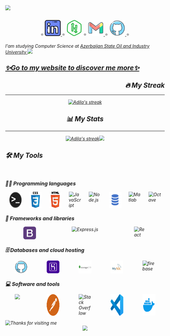 
<div style="display:flex; justify-content:center;">
<img align="center" width="100%" src="https://readme-typing-svg.herokuapp.com/?lines=Hey,+👋+I'm+Adila;I+am+Web+Developer" />
</div>


<p align="center">
<br/>⭐
<a href="https://www.linkedin.com/in/adila-b/">
  <img alt="=Adila's LinkdeIN" width="50px" src="./images/linkedin.png"/>
</a>⭐
<a href="https://www.hackerrank.com/adilababayeva13?hr_r=1" target="_blank">
<img src="./images/hackerrank.png" width="50px" ;></img></a>
</a>⭐
<a href="mailto:adilababayeva13@gmail.com">
  <img alt="Adila's Email" width="50px" src="./images/gmail.png" />
</a>⭐
<a href="https://github.com/adilababayeva13">
  <img alt="Adila's GitHub" width="50px" src="./images/github.png" />
</a>⭐
</p>


<div>
<p><em>I'am studying Computer Science at <a href="http://asoiu.edu.az/en">Azerbaijan State Oil and Industry University </a><img src="https://media.giphy.com/media/fYSnHlufseco8Fh93Z/giphy.gif" width="30">


<h2><a href="https://adilababayeva13.github.io/portfolio/">✨Go to my website to discover me more✨</a></h2>
</div>
 
 <h2 align="right" >🔥 My Streak</h2>
<hr/>

<p align="center">
  <a href="https://github.com/adilababayeva13">
    <img title="🔥 Get streak stats for your profile at git.io/streak-stats" alt="Adila's streak" src="http://github-readme-streak-stats.herokuapp.com?user=adilababayeva13&theme=blux&date_format=j%20M%5B%20Y%5D"/>
  </a>
</p>

 <h2 align="center" >📊 My Stats</h2>
<hr/>
<div style="display:flex; justify-content:center;align-items:center;">
  <a href="https://github.com/adilababayeva13">
    <img title="🔥 Get streak stats for your profile at git.io/streak-stats" alt="Adila's streak" src="https://github-readme-stats.vercel.app/api?username=adilababayeva13&theme=yeblu"/>
  </a>

  <a href="https://github.com/adilababayeva13">
<img src="https://github-readme-stats.vercel.app/api/top-langs/?username=adilababayeva13&layout=compact&theme=yeblu"/>
  </a>
</div>




## 🛠️ My Tools
<br/>

### 👨‍💻 Programming languages

<p style="display:flex;justify-content:space-around;">
   <img alt="Bash" width="40px" src="https://raw.githubusercontent.com/github/explore/80688e429a7d4ef2fca1e82350fe8e3517d3494d/topics/terminal/terminal.png" >
    <img alt="CSS" width="40px" src="https://raw.githubusercontent.com/github/explore/80688e429a7d4ef2fca1e82350fe8e3517d3494d/topics/css/css.png">
    <img alt="HTML"  width="40px" src="https://raw.githubusercontent.com/github/explore/80688e429a7d4ef2fca1e82350fe8e3517d3494d/topics/html/html.png">
<img alt="JavaScript" width="40px"  src="https://raw.githubusercontent.com/rahul-jha98/github_readme_icons/main/language_and_tools/square/javascript/javascript.svg"> 
<img  alt="Node.js" width="40px" src="https://raw.githubusercontent.com/rahul-jha98/github_readme_icons/main/language_and_tools/square/node/node.svg">
    <img alt="SQL"width="40px" src="https://raw.githubusercontent.com/github/explore/80688e429a7d4ef2fca1e82350fe8e3517d3494d/topics/sql/sql.png">
   <img alt="Matlab"width="40px" src="https://icons.iconarchive.com/icons/alecive/flatwoken/512/Apps-Matlab-icon.png">
    <img alt="Octave"width="40px" src="https://icons.iconarchive.com/icons/papirus-team/papirus-apps/512/octave-icon.png">
</p>

### 🧰 Frameworks and libraries

<p style="display:flex;justify-content:space-around;">
   <img width="40px" alt="Bootstrap" src="./images/b.png">
   <img alt="Express.js" height="40px" src="https://img.shields.io/badge/Express.js-404d59.svg?logo=express&logoColor=white">
 <img align="left" alt="React" width ="40px" src="https://raw.githubusercontent.com/rahul-jha98/github_readme_icons/main/language_and_tools/square/react/react.svg">
</p>

### 🗄️ Databases and cloud hosting

<p style="display:flex;justify-content:space-around;">
   <img alt="GitHub Pages"width="40px" src="./images/github.png">
   <img alt="Heroku" width="40px" src="./images/heroku.png">
   <img alt="MongoDB" width="40px" src="https://raw.githubusercontent.com/github/explore/80688e429a7d4ef2fca1e82350fe8e3517d3494d/topics/mongodb/mongodb.png">
   <img alt="MySQL" width="40px" src="https://raw.githubusercontent.com/github/explore/80688e429a7d4ef2fca1e82350fe8e3517d3494d/topics/mysql/mysql.png">
 <img align="left" width="40px" src="https://raw.githubusercontent.com/rahul-jha98/github_readme_icons/main/language_and_tools/square/firebase/firebase.svg" alt="firebase" /> 
</p>

### 💻 Software and tools

<p style="display:flex;justify-content:space-around;">
  <img width="40px" src="https://raw.githubusercontent.com/rahul-jha98/github_readme_icons/main/language_and_tools/square/git-scm/git-scm.svg"/>
  <img alt="Postman" width="40px" src="./images/post.png">
  <img alt="Stack Overflow" width="40px" src="https://icons.iconarchive.com/icons/limav/flat-gradient-social/512/Stackoverflow-icon.png">
  <img width="40px" alt="Visual Studio Code" src="https://raw.githubusercontent.com/github/explore/80688e429a7d4ef2fca1e82350fe8e3517d3494d/topics/visual-studio-code/visual-studio-code.png">
  <img alt="Docker" width="40px" src="./images/docker.png">
</p>


<img height="120" alt="Thanks for visiting me" width="100%" src="https://raw.githubusercontent.com/BrunnerLivio/brunnerlivio/master/images/marquee.svg" />

<div align="center">
<img  src="https://profile-counter.glitch.me/{adilababayeva13}/count.svg"/>
</div>